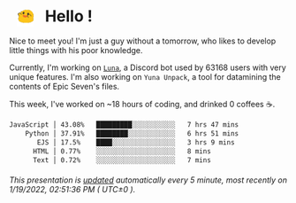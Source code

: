 <h1>   <img src="./spoink.gif" style="vertical-align:middle;" width="30px">   Hello ! </h1>

Nice to meet you! I'm just a guy without a tomorrow, who likes to develop little things with his poor knowledge.

Currently, I'm working on <a href='https://github.com/Asgarrrr/Luna'>`Luna`</a>, a Discord bot used by 63168 users with very unique features. I'm also working on `Yuna Unpack`, a tool for datamining the contents of Epic Seven's files.

This week, I've worked on ~18 hours of coding, and drinked 0 coffees ☕.

```
JavaScript │ 43.08%   █████████░░░░░░░░░░░   7 hrs 47 mins
    Python │ 37.91%   ████████░░░░░░░░░░░░   6 hrs 51 mins
       EJS │ 17.5%    ████░░░░░░░░░░░░░░░░   3 hrs 9 mins
      HTML │ 0.77%    ░░░░░░░░░░░░░░░░░░░░   8 mins
      Text │ 0.72%    ░░░░░░░░░░░░░░░░░░░░   7 mins
```

###### This presentation is [updated](https://github.com/Asgarrrr) automatically every 5 minute, most recently on 1/19/2022, 02:51:36 PM ( UTC±0 ).